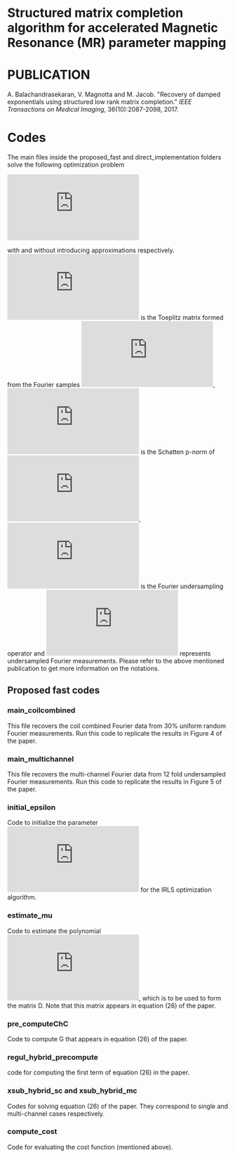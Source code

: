 
# Structured matrix completion algorithm for accelerated Magnetic Resonance (MR) parameter mapping
# PUBLICATION
A. Balachandrasekaran, V. Magnotta and M. Jacob. "Recovery of damped exponentials using structured low rank matrix completion." *IEEE Transactions on Medical Imaging*, 36(10):2087-2098, 2017. 
# Codes

The main files inside the proposed_fast and direct_implementation folders solve the following optimization problem

![](https://latex.codecogs.com/gif.latex?%24%5Cmin_%7B%5Cwidehat%20%5Crho%7D%20%5C%7CT%28%5Cwidehat%20%5Crho%29%5C%7C_p%20&plus;%20%28%5Cmu/2%29%5C%7CA%28%5Cwidehat%20%5Crho%29-b%5C%7C%5E2_2%24)

with and without introducing approximations respectively. ![](https://latex.codecogs.com/gif.latex?%24T%28%5Cwidehat%20%5Crho%29%24) is the Toeplitz matrix formed from the Fourier samples ![](https://latex.codecogs.com/gif.latex?%24%5Cwidehat%20%5Crho%24), ![](https://latex.codecogs.com/gif.latex?%24%5C%7CX%5C%7C_p%24) is the Schatten p-norm of ![](https://latex.codecogs.com/gif.latex?%24X%24), ![](https://latex.codecogs.com/gif.latex?%24A%24) is the Fourier undersampling operator and ![](https://latex.codecogs.com/gif.latex?%24b%24) represents undersampled Fourier measurements. Please refer to the above mentioned publication to get more information on the notations.

## Proposed fast codes
### main_coilcombined
This file recovers the coil combined Fourier data from 30% uniform random Fourier measurements. Run this code to replicate the results in Figure 4 of the paper.

### main_multichannel
This file recovers the multi-channel Fourier data from 12 fold undersampled Fourier measurements. Run this code to replicate the results in Figure 5 of the paper.

### initial_epsilon
Code to initialize the parameter ![](https://latex.codecogs.com/gif.latex?%24%5Cepsilon%24) for the IRLS optimization algorithm.

### estimate_mu
Code to estimate the polynomial ![](https://latex.codecogs.com/gif.latex?%24%5Cmu%24), which is to be used to form the matrix D. Note that this matrix appears in equation (26) of the paper.

### pre_computeChC
Code to compute G that appears in equation (26) of the paper.

### regul_hybrid_precompute
code for computing the first term of equation (26) in the paper.

### xsub_hybrid_sc and xsub_hybrid_mc
Codes for solving equation (26) of the paper. They correspond to single and multi-channel cases respectively.

### compute_cost
Code for evaluating the cost function (mentioned above).
